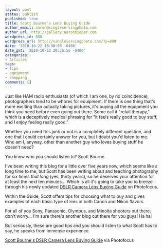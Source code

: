 ```yaml
---
layout: post
status: publish
published: true
title: Scott Bourne's Lens Buying Guide
author_email: aaron@singleservingphoto.com
author_url: http://gallery.aaronbieber.com
wordpress_id: 808
wordpress_url: http://singleservingphoto.com/?p=808
date: '2010-10-22 16:36:56 -0400'
date_gmt: '2010-10-22 20:36:56 -0400'
categories:
- Articles
tags:
- tips
- equipment
- shopping
comments: []
---
```

Just like HAM radio enthusiasts (of which I am one, by no coincidence),
photographers tend to be whores for equipment. If there is one thing
that's more exciting than actually taking pictures, it's buying all the
equipment you think you need before even going out there. Some call it
"retail therapy," which is a deceptively medical phrasing for "it feels
really good to buy stuff, and I enjoy feeling really good."

Whether you need this junk or not is a completely different question,
and one that I could certainly answer for you, but I doubt you'd listen
to me. Who am I, anyway, other than another guy who loves buying stuff
he doesn't need?

You know who you should listen to? Scott Bourne.

I've been writing this blog for a little over five years now, which
seems like a long time to me, but Scott has been writing about and
teaching photography for _six times that long_ (yes, thirty years), so
he deserves your attention for at least the next ten minutes... Which is
all it's going to take you to breeze through his newly updated [DSLR
Camera Lens Buying
Guide](http://photofocus.com/2010/10/20/dslr-camera-lens-buying-guide/)
on Photofocus.

Within the Guide, Scott offers tips for choosing what to buy and gives
examples of each basic type of lens in both Canon and Nikon flavors.

For all of you Sony, Panasonic, Olympus, and Minolta shooters out there,
don't worry... I'm sure there's another blog out there for you guys! Ha
ha!

But seriously, these are good tips and you should listen to what Scott
has to say, he speaks from immense experience.

[Scott Bourne's DSLR Camera Lens Buying
Guide](http://photofocus.com/2010/10/20/dslr-camera-lens-buying-guide/)
via Photofocus
